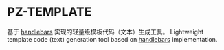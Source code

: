 # PZ-TEMPLATE

基于 [handlebars](https://handlebarsjs.com/guide/) 实现的轻量级模板代码（文本）生成工具。
Lightweight template code (text) generation tool based on [handlebars](https://handlebarsjs.com/guide/) implementation.

